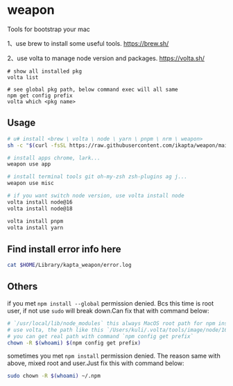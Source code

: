 # weapon

Tools for bootstrap your mac

1、use brew to install some useful tools. <https://brew.sh/>

2、use volta to manage node version and packages. <https://volta.sh/>

```
# show all installed pkg
volta list

# see global pkg path, below command exec will all same
npm get config prefix
volta which <pkg name>
```

## Usage

```sh
# u# install <brew \ volta \ node \ yarn \ pnpm \ nrm \ weapon>
sh -c "$(curl -fsSL https://raw.githubusercontent.com/ikapta/weapon/main/boot.sh)"

# install apps chrome, lark...
weapon use app

# install terminal tools git oh-my-zsh zsh-plugins ag j...
weapon use misc

# if you want switch node version, use volta install node
volta install node@16
volta install node@18

volta install pnpm
volta install yarn
```

## Find install error info here

```bash
cat $HOME/Library/kapta_weapon/error.log
```

## Others

if you met `npm install --global` permission denied. Bcs this time is root user, if not use `sudo` will break down.Can fix that with command below:

```sh
# `/usr/local/lib/node_modules` this always MacOS root path for npm install
# use volta, the path like this `/Users/kuli/.volta/tools/image/node/16.15.1`
# you can get real path with command `npm config get prefix`
chown -R $(whoami) $(npm config get prefix)
```

sometimes you met `npm install` permission denied. The reason same with above, mixed root and user.Just fix this with command below:

```sh
sudo chown -R $(whoami) ~/.npm
 ```
